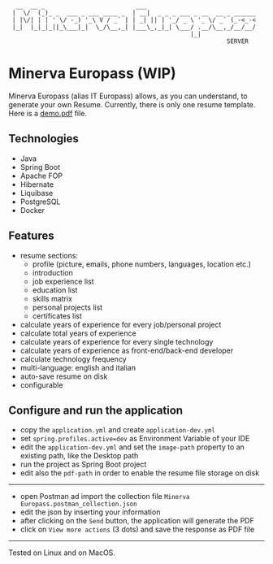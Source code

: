 ```

  __  __ _                         ___                              
 |  \/  (_)_ _  ___ _ ___ ____ _  | __|  _ _ _ ___ _ __  __ _ ______
 | |\/| | | ' \/ -_) '_\ V / _` | | _| || | '_/ _ \ '_ \/ _` (_-<_-<
 |_|  |_|_|_||_\___|_|  \_/\__,_| |___\_,_|_| \___/ .__/\__,_/__/__/
                                                  |_|               
                                                            SERVER
```

# Minerva Europass (WIP)

Minerva Europass (alias IT Europass) allows, as you can understand, to generate your own Resume. Currently, there is
only one resume template. Here is a [demo.pdf](demo.pdf) file.

## Technologies

- Java
- Spring Boot
- Apache FOP
- Hibernate
- Liquibase
- PostgreSQL
- Docker

## Features

- resume sections:
    - profile (picture, emails, phone numbers, languages, location etc.)
    - introduction
    - job experience list
    - education list
    - skills matrix
    - personal projects list
    - certificates list
- calculate years of experience for every job/personal project
- calculate total years of experience
- calculate years of experience for every single technology
- calculate years of experience as front-end/back-end developer
- calculate technology frequency
- multi-language: english and italian
- auto-save resume on disk
- configurable

## Configure and run the application

- copy the `application.yml` and create `application-dev.yml`
- set `spring.profiles.active=dev` as Environment Variable of your IDE
- edit the `application-dev.yml` and set the `image-path` property to an existing path, like the Desktop path
- run the project as Spring Boot project
- edit also the `pdf-path` in order to enable the resume file storage on disk

---

- open Postman ad import the collection file `Minerva Europass.postman_collection.json`
- edit the json by inserting your information
- after clicking on the `Send` button, the application will generate the PDF
- click on `View more actions` (3 dots) and save the response as PDF file

---
Tested on Linux and on MacOS.